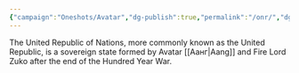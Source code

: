 ```yaml
---
{"campaign":"Oneshots/Avatar","dg-publish":true,"permalink":"/onr/","dgPassFrontmatter":true}
---
```



The United Republic of Nations, more commonly known as the United Republic, is a sovereign state formed by Avatar [[Аанг\|Aang]] and Fire Lord Zuko after the end of the Hundred Year War.